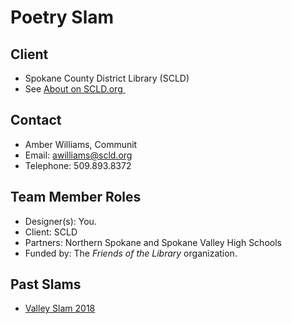 # Poetry Slam

## Client
* Spokane County District Library (SCLD)
* See [About on SCLD.org ][1]

## Contact
* Amber Williams, Communit
* Email: awilliams@scld.org
* Telephone: 509.893.8372

## Team Member Roles
* Designer(s): You. 
* Client: SCLD 
* Partners: Northern Spokane and Spokane Valley High Schools
* Funded by: The _Friends of the Library_ organization. 

## Past Slams
* [Valley Slam 2018][2]

[1]:	https://www.scld.org/about/
[2]:	https://www.youtube.com/watch?v=IfgBi34kUT8
